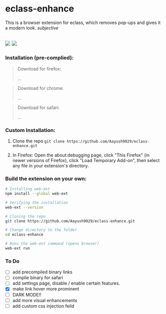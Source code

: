 # eclass-enhance
This is a browser extension for eclass, which removes pop-ups and gives it a modern look. *subjective*
##  ![](https://img.shields.io/badge/Firefox-70.0+-orange?style=flat-square) ![](https://img.shields.io/badge/Safari-12.0-skyblue?style=flat-square)

### Installation (pre-complied):

> Download for firefox:
> 
> ...
 

> Download for chrome: 
> 
> ... 


> Download for safari:
> 
> ...  
>



### Custom Installation: 

1. Clone the repo `git clone https://github.com/Aayush9029/eclass-enhance.git`

2. In Firefox: Open the about:debugging page, click "This Firefox" (in newer versions of Firefox), click "Load Temporary Add-on", then select any file in your extension's directory.


### Build the extension on your own:

```bash
# Installing web-ext 
npm install --global web-ext

# Verifying the installation
web-ext --version

# Cloning the repo
git clone https://github.com/Aayush9029/eclass-enhance.git

# Change directory to the folder
cd eclass-enhance

# Runs the web-ext command (opens browser)
web-ext run

```



### To Do
- [ ] add precompiled binary links
- [ ] complie binary for safari
- [ ] add settings page, disable / enable certain features.
- [x] make link hover more prominent
- [ ] DARK MODE!!
- [ ] add more visual enhancements
- [ ] add custom css injection feild
